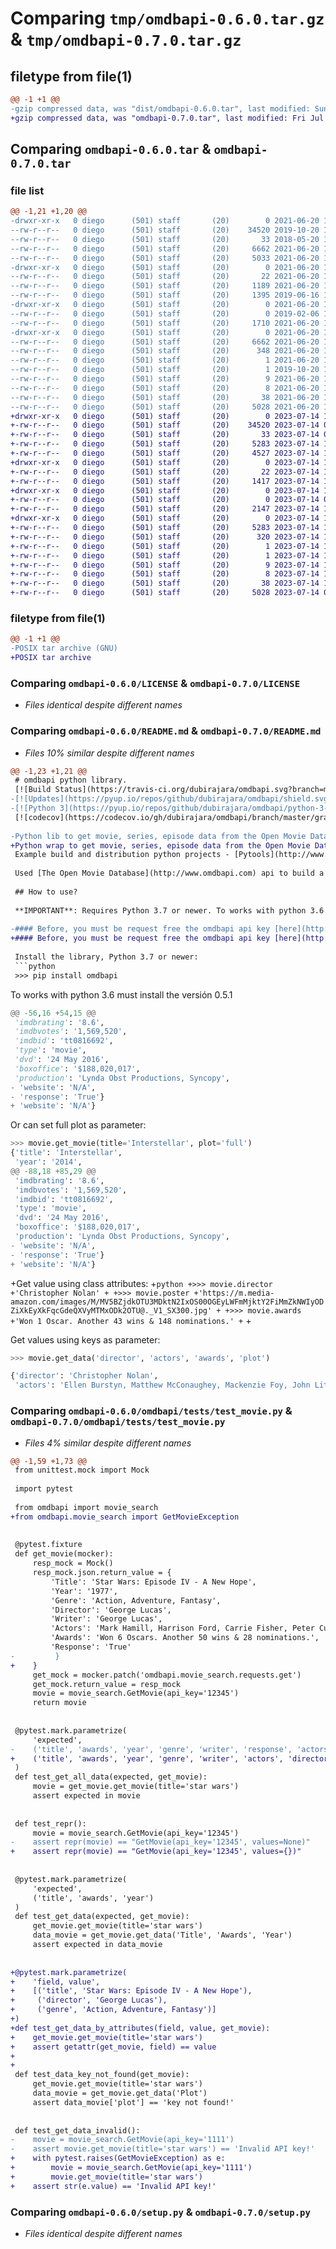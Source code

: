 # Comparing `tmp/omdbapi-0.6.0.tar.gz` & `tmp/omdbapi-0.7.0.tar.gz`

## filetype from file(1)

```diff
@@ -1 +1 @@
-gzip compressed data, was "dist/omdbapi-0.6.0.tar", last modified: Sun Jun 20 14:16:28 2021, max compression
+gzip compressed data, was "omdbapi-0.7.0.tar", last modified: Fri Jul 14 11:02:09 2023, max compression
```

## Comparing `omdbapi-0.6.0.tar` & `omdbapi-0.7.0.tar`

### file list

```diff
@@ -1,21 +1,20 @@
-drwxr-xr-x   0 diego      (501) staff       (20)        0 2021-06-20 14:16:28.000000 omdbapi-0.6.0/
--rw-r--r--   0 diego      (501) staff       (20)    34520 2019-10-20 10:57:37.000000 omdbapi-0.6.0/LICENSE
--rw-r--r--   0 diego      (501) staff       (20)       33 2018-05-20 12:28:33.000000 omdbapi-0.6.0/MANIFEST.in
--rw-r--r--   0 diego      (501) staff       (20)     6662 2021-06-20 14:16:28.000000 omdbapi-0.6.0/PKG-INFO
--rw-r--r--   0 diego      (501) staff       (20)     5033 2021-06-20 13:39:06.000000 omdbapi-0.6.0/README.md
-drwxr-xr-x   0 diego      (501) staff       (20)        0 2021-06-20 14:16:28.000000 omdbapi-0.6.0/omdbapi/
--rw-r--r--   0 diego      (501) staff       (20)       22 2021-06-20 14:15:56.000000 omdbapi-0.6.0/omdbapi/__init__.py
--rw-r--r--   0 diego      (501) staff       (20)     1189 2021-06-20 14:11:40.000000 omdbapi-0.6.0/omdbapi/movie_search.py
--rw-r--r--   0 diego      (501) staff       (20)     1395 2019-06-16 10:45:49.000000 omdbapi-0.6.0/omdbapi/movie_search_OLD.py
-drwxr-xr-x   0 diego      (501) staff       (20)        0 2021-06-20 14:16:28.000000 omdbapi-0.6.0/omdbapi/tests/
--rw-r--r--   0 diego      (501) staff       (20)        0 2019-02-06 17:15:43.000000 omdbapi-0.6.0/omdbapi/tests/__init__.py
--rw-r--r--   0 diego      (501) staff       (20)     1710 2021-06-20 14:13:14.000000 omdbapi-0.6.0/omdbapi/tests/test_movie.py
-drwxr-xr-x   0 diego      (501) staff       (20)        0 2021-06-20 14:16:28.000000 omdbapi-0.6.0/omdbapi.egg-info/
--rw-r--r--   0 diego      (501) staff       (20)     6662 2021-06-20 14:16:28.000000 omdbapi-0.6.0/omdbapi.egg-info/PKG-INFO
--rw-r--r--   0 diego      (501) staff       (20)      348 2021-06-20 14:16:28.000000 omdbapi-0.6.0/omdbapi.egg-info/SOURCES.txt
--rw-r--r--   0 diego      (501) staff       (20)        1 2021-06-20 14:16:28.000000 omdbapi-0.6.0/omdbapi.egg-info/dependency_links.txt
--rw-r--r--   0 diego      (501) staff       (20)        1 2019-10-20 10:56:55.000000 omdbapi-0.6.0/omdbapi.egg-info/not-zip-safe
--rw-r--r--   0 diego      (501) staff       (20)        9 2021-06-20 14:16:28.000000 omdbapi-0.6.0/omdbapi.egg-info/requires.txt
--rw-r--r--   0 diego      (501) staff       (20)        8 2021-06-20 14:16:28.000000 omdbapi-0.6.0/omdbapi.egg-info/top_level.txt
--rw-r--r--   0 diego      (501) staff       (20)       38 2021-06-20 14:16:28.000000 omdbapi-0.6.0/setup.cfg
--rw-r--r--   0 diego      (501) staff       (20)     5028 2021-06-20 14:14:40.000000 omdbapi-0.6.0/setup.py
+drwxr-xr-x   0 diego      (501) staff       (20)        0 2023-07-14 11:02:09.955247 omdbapi-0.7.0/
+-rw-r--r--   0 diego      (501) staff       (20)    34520 2023-07-14 07:50:05.000000 omdbapi-0.7.0/LICENSE
+-rw-r--r--   0 diego      (501) staff       (20)       33 2023-07-14 07:50:05.000000 omdbapi-0.7.0/MANIFEST.in
+-rw-r--r--   0 diego      (501) staff       (20)     5283 2023-07-14 11:02:09.954686 omdbapi-0.7.0/PKG-INFO
+-rw-r--r--   0 diego      (501) staff       (20)     4527 2023-07-14 10:33:35.000000 omdbapi-0.7.0/README.md
+drwxr-xr-x   0 diego      (501) staff       (20)        0 2023-07-14 11:02:09.948289 omdbapi-0.7.0/omdbapi/
+-rw-r--r--   0 diego      (501) staff       (20)       22 2023-07-14 10:55:22.000000 omdbapi-0.7.0/omdbapi/__init__.py
+-rw-r--r--   0 diego      (501) staff       (20)     1417 2023-07-14 10:55:22.000000 omdbapi-0.7.0/omdbapi/movie_search.py
+drwxr-xr-x   0 diego      (501) staff       (20)        0 2023-07-14 11:02:09.954004 omdbapi-0.7.0/omdbapi/tests/
+-rw-r--r--   0 diego      (501) staff       (20)        0 2023-07-14 07:50:05.000000 omdbapi-0.7.0/omdbapi/tests/__init__.py
+-rw-r--r--   0 diego      (501) staff       (20)     2147 2023-07-14 10:26:21.000000 omdbapi-0.7.0/omdbapi/tests/test_movie.py
+drwxr-xr-x   0 diego      (501) staff       (20)        0 2023-07-14 11:02:09.953122 omdbapi-0.7.0/omdbapi.egg-info/
+-rw-r--r--   0 diego      (501) staff       (20)     5283 2023-07-14 11:02:09.000000 omdbapi-0.7.0/omdbapi.egg-info/PKG-INFO
+-rw-r--r--   0 diego      (501) staff       (20)      320 2023-07-14 11:02:09.000000 omdbapi-0.7.0/omdbapi.egg-info/SOURCES.txt
+-rw-r--r--   0 diego      (501) staff       (20)        1 2023-07-14 11:02:09.000000 omdbapi-0.7.0/omdbapi.egg-info/dependency_links.txt
+-rw-r--r--   0 diego      (501) staff       (20)        1 2023-07-14 11:02:09.000000 omdbapi-0.7.0/omdbapi.egg-info/not-zip-safe
+-rw-r--r--   0 diego      (501) staff       (20)        9 2023-07-14 11:02:09.000000 omdbapi-0.7.0/omdbapi.egg-info/requires.txt
+-rw-r--r--   0 diego      (501) staff       (20)        8 2023-07-14 11:02:09.000000 omdbapi-0.7.0/omdbapi.egg-info/top_level.txt
+-rw-r--r--   0 diego      (501) staff       (20)       38 2023-07-14 11:02:09.955361 omdbapi-0.7.0/setup.cfg
+-rw-r--r--   0 diego      (501) staff       (20)     5028 2023-07-14 07:50:05.000000 omdbapi-0.7.0/setup.py
```

### filetype from file(1)

```diff
@@ -1 +1 @@
-POSIX tar archive (GNU)
+POSIX tar archive
```

### Comparing `omdbapi-0.6.0/LICENSE` & `omdbapi-0.7.0/LICENSE`

 * *Files identical despite different names*

### Comparing `omdbapi-0.6.0/README.md` & `omdbapi-0.7.0/README.md`

 * *Files 10% similar despite different names*

```diff
@@ -1,23 +1,21 @@
 # omdbapi python library.
 [![Build Status](https://travis-ci.org/dubirajara/omdbapi.svg?branch=master)](https://travis-ci.org/dubirajara/omdbapi)
-[![Updates](https://pyup.io/repos/github/dubirajara/omdbapi/shield.svg)](https://pyup.io/repos/github/dubirajara/omdbapi/)
-[![Python 3](https://pyup.io/repos/github/dubirajara/omdbapi/python-3-shield.svg)](https://pyup.io/repos/github/dubirajara/omdbapi/)
 [![codecov](https://codecov.io/gh/dubirajara/omdbapi/branch/master/graph/badge.svg)](https://codecov.io/gh/dubirajara/omdbapi)
 
-Python lib to get movie, series, episode data from the Open Movie Database (OMDb) api.
+Python wrap to get movie, series, episode data from the Open Movie Database (OMDb) api.
 Example build and distribution python projects - [Pytools](http://www.python.pro.br) course.
 
 Used [The Open Movie Database](http://www.omdbapi.com) api to build a python lib and distribution in [pypi](https://pypi.org/project/omdbapi/).
 
 ## How to use? 
 
 **IMPORTANT**: Requires Python 3.7 or newer. To works with python 3.6 must install the versión 0.5.1.
 
-#### Before, you must be request free the omdbapi api key [here](http://www.omdbapi.com/apikey.aspx?__EVENTTARGET=freeAcct&__EVENTARGUMENT=&__LASTFOCUS=&__VIEWSTATE=%2FwEPDwUKLTIwNDY4MTIzNQ9kFgYCAQ9kFgICBw8WAh4HVmlzaWJsZWhkAgIPFgIfAGhkAgMPFgIfAGhkGAEFHl9fQ29udHJvbHNSZXF1aXJlUG9zdEJhY2tLZXlfXxYDBQtwYXRyZW9uQWNjdAUIZnJlZUFjY3QFCGZyZWVBY2N0x0euvR%2FzVv1jLU3mGetH4R3kWtYKWACCaYcfoP1IY8g%3D&__VIEWSTATEGENERATOR=5E550F58&__EVENTVALIDATION=%2FwEdAAU5GG7XylwYou%2BzznFv7FbZmSzhXfnlWWVdWIamVouVTzfZJuQDpLVS6HZFWq5fYpioiDjxFjSdCQfbG0SWduXFd8BcWGH1ot0k0SO7CfuulN6vYN8IikxxqwtGWTciOwQ4e4xie4N992dlfbpyqd1D&at=freeAcct&Email=)
+#### Before, you must be request free the omdbapi api key [here](http://www.omdbapi.com/apikey.aspx)
 
 Install the library, Python 3.7 or newer:
 ```python
 >>> pip install omdbapi
 ```
 To works with python 3.6 must install the versión 0.5.1
 ```python
@@ -56,16 +54,15 @@
  'imdbrating': '8.6',
  'imdbvotes': '1,569,520',
  'imdbid': 'tt0816692',
  'type': 'movie',
  'dvd': '24 May 2016',
  'boxoffice': '$188,020,017',
  'production': 'Lynda Obst Productions, Syncopy',
- 'website': 'N/A',
- 'response': 'True'}
+ 'website': 'N/A'}
 
 ```
 Or can set full plot as parameter:
 ```python
 >>> movie.get_movie(title='Interstellar', plot='full')
 {'title': 'Interstellar',
  'year': '2014',
@@ -88,18 +85,29 @@
  'imdbrating': '8.6',
  'imdbvotes': '1,569,520',
  'imdbid': 'tt0816692',
  'type': 'movie',
  'dvd': '24 May 2016',
  'boxoffice': '$188,020,017',
  'production': 'Lynda Obst Productions, Syncopy',
- 'website': 'N/A',
- 'response': 'True'}
+ 'website': 'N/A'}
 
 ```
+Get value using class attributes:
+```python
+>>> movie.director
+'Christopher Nolan'
+
+>>> movie.poster
+'https://m.media-amazon.com/images/M/MV5BZjdkOTU3MDktN2IxOS00OGEyLWFmMjktY2FiMmZkNWIyODZiXkEyXkFqcGdeQXVyMTMxODk2OTU@._V1_SX300.jpg'
+
+>>> movie.awards
+'Won 1 Oscar. Another 43 wins & 148 nominations.'
+```
+
 
 Get values using keys as parameter:
 ```python
 >>> movie.get_data('director', 'actors', 'awards', 'plot')
 
 {'director': 'Christopher Nolan',
  'actors': 'Ellen Burstyn, Matthew McConaughey, Mackenzie Foy, John Lithgow',
```

### Comparing `omdbapi-0.6.0/omdbapi/tests/test_movie.py` & `omdbapi-0.7.0/omdbapi/tests/test_movie.py`

 * *Files 4% similar despite different names*

```diff
@@ -1,59 +1,73 @@
 from unittest.mock import Mock
 
 import pytest
 
 from omdbapi import movie_search
+from omdbapi.movie_search import GetMovieException
 
 
 @pytest.fixture
 def get_movie(mocker):
     resp_mock = Mock()
     resp_mock.json.return_value = {
         'Title': 'Star Wars: Episode IV - A New Hope',
         'Year': '1977',
         'Genre': 'Action, Adventure, Fantasy',
         'Director': 'George Lucas',
         'Writer': 'George Lucas',
         'Actors': 'Mark Hamill, Harrison Ford, Carrie Fisher, Peter Cushing',
         'Awards': 'Won 6 Oscars. Another 50 wins & 28 nominations.',
         'Response': 'True'
-         }
+    }
     get_mock = mocker.patch('omdbapi.movie_search.requests.get')
     get_mock.return_value = resp_mock
     movie = movie_search.GetMovie(api_key='12345')
     return movie
 
 
 @pytest.mark.parametrize(
     'expected',
-    ('title', 'awards', 'year', 'genre', 'writer', 'response', 'actors', 'director')
+    ('title', 'awards', 'year', 'genre', 'writer', 'actors', 'director')
 )
 def test_get_all_data(expected, get_movie):
     movie = get_movie.get_movie(title='star wars')
     assert expected in movie
 
 
 def test_repr():
     movie = movie_search.GetMovie(api_key='12345')
-    assert repr(movie) == "GetMovie(api_key='12345', values=None)"
+    assert repr(movie) == "GetMovie(api_key='12345', values={})"
 
 
 @pytest.mark.parametrize(
     'expected',
     ('title', 'awards', 'year')
 )
 def test_get_data(expected, get_movie):
     get_movie.get_movie(title='star wars')
     data_movie = get_movie.get_data('Title', 'Awards', 'Year')
     assert expected in data_movie
 
 
+@pytest.mark.parametrize(
+    'field, value',
+    [('title', 'Star Wars: Episode IV - A New Hope'),
+     ('director', 'George Lucas'),
+     ('genre', 'Action, Adventure, Fantasy')]
+)
+def test_get_data_by_attributes(field, value, get_movie):
+    get_movie.get_movie(title='star wars')
+    assert getattr(get_movie, field) == value
+
+
 def test_data_key_not_found(get_movie):
     get_movie.get_movie(title='star wars')
     data_movie = get_movie.get_data('Plot')
     assert data_movie['plot'] == 'key not found!'
 
 
 def test_get_data_invalid():
-    movie = movie_search.GetMovie(api_key='1111')
-    assert movie.get_movie(title='star wars') == 'Invalid API key!'
+    with pytest.raises(GetMovieException) as e:
+        movie = movie_search.GetMovie(api_key='1111')
+        movie.get_movie(title='star wars')
+    assert str(e.value) == 'Invalid API key!'
```

### Comparing `omdbapi-0.6.0/setup.py` & `omdbapi-0.7.0/setup.py`

 * *Files identical despite different names*

